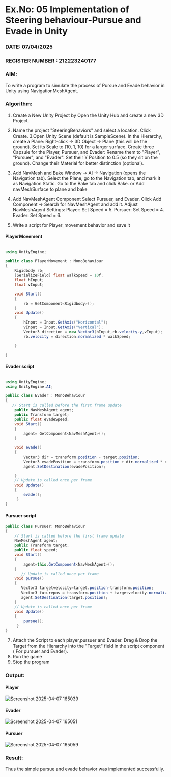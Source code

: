 # Ex.No: 05  Implementation of Steering behaviour-Pursue and Evade in Unity
### DATE:  07/04/2025                                                           
### REGISTER NUMBER : 212223240177
### AIM: 
To write a program to simulate the process of Pursue and Evade behavior in Unity using NavigationMeshAgent. 
### Algorithm:

1. Create a New Unity Project by Open the  Unity Hub and create a new 3D Project.
2. Name the project "SteeringBehaviors" and select a location. Click Create.
3.Open Unity Scene (default is SampleScene).
  In the Hierarchy, create a Plane:
  Right-click → 3D Object → Plane (this will be the ground).
  Set its Scale to (10, 1, 10) for a larger surface.
  Create three Capsule for the Player, Pursuer, and Evader:
  Rename them to "Player", "Pursuer", and "Evader".
  Set their Y Position to 0.5 (so they sit on the ground).
  Change their Material for better distinction (optional).
3. Add NavMesh and Bake
   Window → AI → Navigation (opens the Navigation tab).
   Select the Plane, go to the Navigation tab, and mark it as Navigation Static.
   Go to the Bake tab and click Bake.
   or
   Add navMeshSurface to plane and bake 
4. Add NavMeshAgent Component
    Select Pursuer, and Evader.
    Click Add Component → Search for NavMeshAgent and add it.
    Adjust NavMeshAgent Settings:
    Player: Set Speed = 5.
    Pursuer: Set Speed = 4.
    Evader: Set Speed = 6.

5. Write a script for  Player_movement behavior and save it
#### PlayerMovement
```c#

using UnityEngine;

public class PlayerMovement : MonoBehaviour
{
    Rigidbody rb;
    [SerializeField] float walkSpeed = 10f;
    float hInput;
    float vInput;

    void Start()
    {
        rb = GetComponent<Rigidbody>();
    }
    void Update()
    {
        hInput = Input.GetAxis("Horizontal");
        vInput = Input.GetAxis("Vertical");
        Vector3 direction = new Vector3(hInput,rb.velocity.y,vInput);
        rb.velocity = direction.normalized * walkSpeed;

    }

}

```
#### Evader script
```c#

using UnityEngine;
using UnityEngine.AI;

public class Evader : MonoBehaviour
{
   // Start is called before the first frame update
    public NavMeshAgent agent;
    public Transform target;
    public float evadeSpeed;
    void Start()
    {
        agent= GetComponent<NavMeshAgent>();
    }

    void evade()
    {
        Vector3 dir = transform.position - target.position;
        Vector3 evadePosition = transform.position + dir.normalized * evadeSpeed;
        agent.SetDestination(evadePosition);

    }
    // Update is called once per frame
    void Update()
    {
        evade();          
     }
}

```
#### Pursuer script
```c#
public class Pursuer: MonoBehaviour
{
    // Start is called before the first frame update
    NavMeshAgent agent;
    public Transform target;
    public float speed;
    void Start()
    {
        agent=this.GetComponent<NavMeshAgent>();
    }
       // Update is called once per frame
    void pursue()
    {
       Vector3 targetvelocity=target.position-transform.position;
       Vector3 futurepos = transform.position + targetvelocity.normalized*speed;
       agent.SetDestination(target.position);
    } 
    // Update is called once per frame
    void Update()
    {
        pursue();          
     }
}
```
7. Attach the Script to each player,pursuer and Evader.
   Drag & Drop the Target from the Hierarchy into the "Target" field in the script component ( For pursuer and Evader).
12. Run the game 
13. Stop the program
    

### Output:

#### Player
![Screenshot 2025-04-07 165039](https://github.com/user-attachments/assets/9253585c-4b48-4e60-8dda-9ab97a63437b)

#### Evader
![Screenshot 2025-04-07 165051](https://github.com/user-attachments/assets/c0c0be93-e047-4af9-8ad6-140cb77acbc9)

#### Pursuer
![Screenshot 2025-04-07 165059](https://github.com/user-attachments/assets/17390858-cec7-4f1b-b187-9ab04bcbe478)







### Result:
Thus the simple pursue and evade behavior was implemented successfully.

